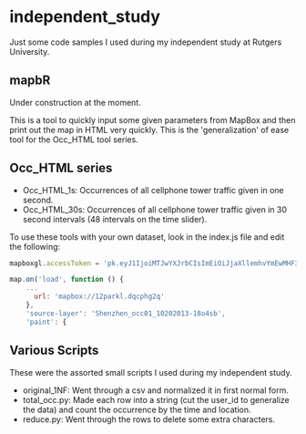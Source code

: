 # independent_study
Just some code samples I used during my independent study at Rutgers University.

## mapbR
Under construction at the moment.

This is a tool to quickly input some given parameters from MapBox and then print out the map in HTML very quickly. This is the 'generalization' of ease tool for the Occ_HTML tool series.

## Occ_HTML series
- Occ_HTML_1s: Occurrences of all cellphone tower traffic given in one second.
- Occ_HTML_30s: Occurrences of all cellphone tower traffic given in 30 second intervals (48 intervals on the time slider).

To use these tools with your own dataset, look in the index.js file and edit the following:

```javascript
mapboxgl.accessToken = 'pk.eyJ1IjoiMTJwYXJrbCIsImEiOiJjaXllemhvYmEwMHF3MzVrNTA5djg0NnJsIn0.5pHqYmljwlmbl9_w-KDGxg';
```
```javascript
map.on('load', function () {
    ...
      url: 'mapbox://12parkl.dqcphg2q'
    },
    'source-layer': 'Shenzhen_occ01_10202013-18o4sb',
    'paint': {
```

## Various Scripts
These were the assorted small scripts I used during my independent study.
- original_1NF: Went through a csv and normalized it in first normal form.
- total_occ.py: Made each row into a string (cut the user_id to generalize the data) and count the occurrence by the time and location.
- reduce.py: Went through the rows to delete some extra characters.
